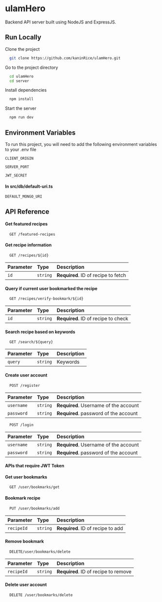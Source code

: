 # ulamHero

Backend API server built using NodeJS and ExpressJS.


## Run Locally

Clone the project

```bash
  git clone https://github.com/kaninRice/ulamHero.git
```

Go to the project directory

```bash
  cd ulamHero
  cd server
```

Install dependencies

```bash
  npm install
```

Start the server

```bash
  npm run dev
```


## Environment Variables

To run this project, you will need to add the following environment variables to your .env file

`CLIENT_ORIGIN`

`SERVER_PORT`

`JWT_SECRET`

#### In src/db/default-uri.ts

`DEFAULT_MONGO_URI`

## API Reference

#### Get featured recipes

```http
  GET /featured-recipes
```

#### Get recipe information

```http
  GET /recipes/${id}
```

| Parameter | Type     | Description                       |
| :-------- | :------- | :-------------------------------- |
| `id`      | `string` | **Required**. ID of recipe to fetch |


#### Query if current user bookmarked the recipe

```http
  GET /recipes/verify-bookmark/${id}
```

| Parameter | Type     | Description                       |
| :-------- | :------- | :-------------------------------- |
| `id`      | `string` | **Required**. ID of recipe to check |

#### Search recipe based on keywords

```http
  GET /search/${query}
```

| Parameter | Type     | Description                       |
| :-------- | :------- | :-------------------------------- |
| `query`   | `string` | Keywords                          |

#### Create user account

```http
  POST /register
```

| Parameter | Type     | Description                       |
| :-------- | :------- | :-------------------------------- |
| `username`| `string` | **Required**. Username of the account |
| `password`| `string` | **Required**. password of the account |

```http
  POST /login
```

| Parameter | Type     | Description                       |
| :-------- | :------- | :-------------------------------- |
| `username`| `string` | **Required**. Username of the account |
| `password`| `string` | **Required**. password of the account |

#### APIs that require JWT Token

#### Get user bookmarks

```http
  GET /user/bookmarks/get
```
#### Bookmark recipe

```http
  PUT /user/bookmarks/add
```

| Parameter | Type     | Description                       |
| :-------- | :------- | :-------------------------------- |
| `recipeId`| `string` | **Required**. ID of recipe to add |

#### Remove bookmark

```http
  DELETE/user/bookmarks/delete
```

| Parameter | Type     | Description                       |
| :-------- | :------- | :-------------------------------- |
| `recipeId`| `string` | **Required**. ID of recipe to remove |

#### Delete user account

```http
  DELETE /user/bookmarks/delete
```